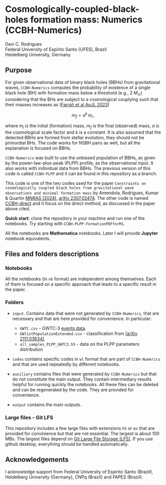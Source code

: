 # Cosmologically-coupled-black-holes formation mass: Numerics (CCBH-Numerics)

Davi C. Rodrigues <br>
Federal University of Espirito Santo (UFES), Brazil <br>
Heidelberg University, Germany

## Purpose
For given observational data of binary black holes (BBHs) from gravitational waves, `CCBH-Numerics` computes the probability of existence of a single black hole (BH) with formation mass below a threshold (e.g., 2 $M_\odot$) considering that the BHs are subject to a cosmological couplying such that their masses increases as ([Farrah et al ApJL 2023](https://doi.org/10.3847/2041-8213/acb704)) 
```math
m_f = a^k \, m_i \, , 
```
where $m_i$ is the initial (formation) mass, $m_f$ is the final (observed) mass, $a$ is the cosmological scale factor and $k$ is a constant. It is also assumed that the detected BBHs are formed from stellar evolution, they should not be primordial BHs. The code works for NSBH pairs as well, but all the explanation is focused on BBHs.

`CCBH-Numerics` was built to use the unbiased population of BBHs, as given by the power-law-plus-peak (PLPP) profile, as the observational input. It also works with individual data from BBHs. The previous version of this code is called `CCBH-PLPP` and it can be found in this repository as a branch.

This code is one of the two codes used for the paper `Constraints on cosmologically coupled black holes from gravitational wave observations and minimal formation mass` by Amendola, Rodrigues, Kumar & Quartin [MNRAS (2024)](https://academic.oup.com/mnras/advance-article-abstract/doi/10.1093/mnras/stae143/7529208?utm_source=advanceaccess&utm_campaign=mnras&utm_medium=email), [arXiv 2307.02474](https://arxiv.org/abs/2307.02474). The other code is named [CCBH-direct](https://github.com/itpamendola/CCBH-direct) and it focus on the direct method, as discussed in the paper above cited.

**Quick start**: clone the repository in your machine and run one of the notebooks. Try starting with `CCBH-PLPP-FormationPDFforM1`.  

All the notebooks are **Mathematica** notebooks. Later I will provide **Jupyter** notebook equivalents.

## Files and folders descriptions

### Notebooks

All the notebooks (in `nb` format) are independent among themselves. Each of them is focused on a specific approach that leads to a specific result in the paper. 

### Folders

* `input`. Contains data that were not generated by `CCBH-Numerics`, that are necessary and that are here provided for convenience. In particular: 
  * `GWTC.csv` -  GWTC-3 [events data](https://www.gw-openscience.org/eventapi/html/GWTC/).
  * `GWlistPopulationExtended.csv` - classification from [[arXiv 2111.03634]](https://arxiv.org/abs/2111.03634)
  * `all_samples_PLPP_GWTC3.h5` - data on the PLPP parameters distribution

* `codes` contains specific codes in `wl` format that are part of `CCBH-Numerics` and that are used repeatedly by different notebooks.

* `auxiliary` contains files that were generated by `CCBH-Numerics` but that do not constitute the main output. They contain intermediary results helpful for running quickly the notebooks. All these files can be deleted and can be regenerated by the code. They are provided for convenience.

* `output` contains the main outputs.

<!--

 All the notebooks are provided in `nb` and `wl` formats. The former runs in the official Mathematica notebook, the latter can be read as plain text and executed in different environments, like Jupyter notebooks. To load a `wl` file in a Jupyter notebook use [Mathematica Engine](https://www.wolfram.com/engine/) and [Wolfram Language for Jupyter](https://github.com/WolframResearch/WolframLanguageForJupyter). To execute the `wl` files that are in the `notebooks_in_wl_format` folder, first move them to the root folder of the CCBH-PLPP code.  

-->

### Large files - Git LFS
This repository includes a few large files with extensions `h5` or `mx` that are provided for convinience but that are not essential. The largest is about 100 MBs. The largest files depend on [Git Large File Storage (LFS)](https://docs.github.com/en/repositories/working-with-files/managing-large-files/installing-git-large-file-storage). If you use github desktop, everything should be handled automatically.

## Acknowledgements
I acknowledge support from Federal University of Espirito Santo (Brazil), Heidelberg University (Germany), CNPq (Brazil) and FAPES (Brazil).
